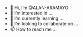 - 👋 Hi, I’m @ALAN-ARAMAYO
- 👀 I’m interested in ...
- 🌱 I’m currently learning ...
- 💞️ I’m looking to collaborate on ...
- 📫 How to reach me ...

<!---
ALAN-ARAMAYO/ALAN-ARAMAYO is a ✨ special ✨ repository because its `README.md` (this file) appears on your GitHub profile.
You can click the Preview link to take a look at your changes.
--->
